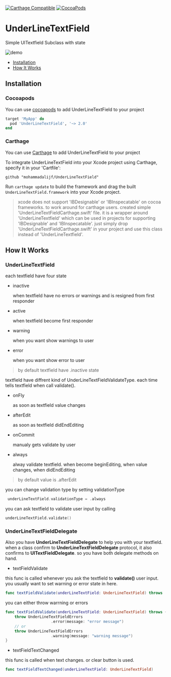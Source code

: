 [![Carthage Compatible](https://img.shields.io/badge/Carthage-compatible-4BC51D.svg?style=flat)](https://github.com/Carthage/Carthage)
[![CocoaPods](https://img.shields.io/cocoapods/v/UnderLineTextField.svg)](https://cocoapods.org/pods/UnderLineTextField)


# UnderLineTextField
Simple UITextfield Subclass with state

![demo](https://github.com/mohammadalijf/UnderLineTextField/raw/master/src/demo.gif "Example App")

* [Installation](#installation)
* [How It Works](#how-it-works)

## Installation

### Cocoapods
You can use [cocoapods](https://cocoapods.org)  to add UnderLineTextField to your project

```ruby
target 'MyApp' do
  pod 'UnderLineTextField', '~> 2.0'
end
```
### Carthage
You can use [Carthage](https://github.com/Carthage/Carthage) to add UnderLineTextField to your project

To integrate UnderLineTextField into your Xcode project using Carthage, specify it in your 'Cartfile':

```ogdl
github "mohammadalijf/UnderLineTextField"
```

Run `carthage update` to build the framework and drag the built `UnderLineTextField.framework` into your Xcode project.

> xcode does not support 'IBDesignable' or 'IBInspecatable' on cocoa frameworks. to work around for carthage users. created simple 'UnderLineTextFieldCarthage.swift' file. it is a wrapper around 'UnderLineTextfield' which can be used in projects for supporting 'IBDesignable' and 'IBInspecatable'. just simply drop 'UnderLineTextFieldCarthage.swift' in your project and use this class instead of 'UnderLineTextfield'. 

## How It Works

### UnderLineTextField

each textfield have four state

* inactive

    when textfield have no errors or warnings and is resigned from first responder

* active

    when textfield become first responder

* warning

    when you want show warnings to user

* error

    when you want show error to user



> by default textfield have .inactive state

textfield have diffrent kind of UnderLineTextFieldValidateType. each time tells textfield when call validate().

* onFly

    as soon as textfield value changes
* afterEdit

    as soon as textfield didEndEditing
* onCommit

    manualy gets validate by user
* always

    alway validate textfield. when become beginEditing, when value changes, when didEndEditing

> by default value is .afterEdit

you can change validation type by setting validationType
```swift
 underLineTextField.validationType = .always
```

you can ask textfield to validate user input by calling 

```swift
underLineTextField.validate()
```
### UnderLineTextFieldDelegate

Also you have **UnderLineTextFieldDelegate** to help you with your textfield. when a class confirm to **UnderLineTextFieldDelegate** protocol, it also confirms to **UITextFieldDelegate**. so you have both delegate methods on hand.


* textFieldValidate

this func is called whenever you ask the textfield to **validate()** user input. you usually want to set warning or error state in here.

```swift
func textFieldValidate(underLineTextField: UnderLineTextField) throws
```

you can either throw warrning or errors

```swift
func textFieldValidate(underLineTextField: UnderLineTextField) throws {
    throw UnderLineTextFieldErrors
                    .error(message: "error message")
    // or
    throw UnderLineTextFieldErrors
                    .warning(message: "warning message")
}
```

* textFieldTextChanged

this func is called when text changes. or clear button is used.

```swift
func textFieldTextChanged(underLineTextField: UnderLineTextField)
```
